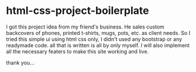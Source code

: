# html-css-project-boilerplate
I got this project idea from my friend's business. He sales custom backcovers of phones, printed t-shirts, mugs, pots, etc. as client needs.
So I tried this simple ui using html css only, I didn't used any bootstrap or any readymade code.
all that is written is all by only myself. 
I will also implement all the necessary featers to make this site working and live.

thank you...